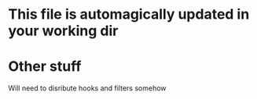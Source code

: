 # This file is automagically updated in your working dir

# Other stuff

Will need to disribute hooks and filters somehow
